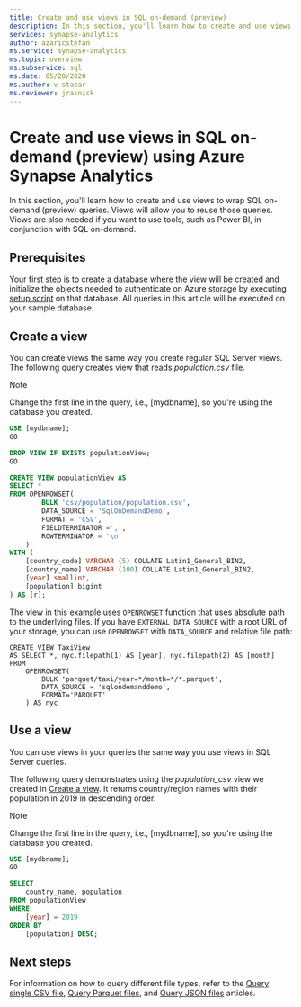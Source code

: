 ```yaml
---
title: Create and use views in SQL on-demand (preview)
description: In this section, you'll learn how to create and use views to wrap SQL on-demand (preview) queries. Views will allow you to reuse those queries. Views are also needed if you want to use tools, such as Power BI, in conjunction with SQL on-demand.
services: synapse-analytics
author: azaricstefan
ms.service: synapse-analytics
ms.topic: overview
ms.subservice: sql
ms.date: 05/20/2020
ms.author: v-stazar
ms.reviewer: jrasnick 
---
```


# Create and use views in SQL on-demand (preview) using Azure Synapse Analytics

In this section, you'll learn how to create and use views to wrap SQL on-demand (preview) queries. Views will allow you to reuse those queries. Views are also needed if you want to use tools, such as Power BI, in conjunction with SQL on-demand.

## Prerequisites

Your first step is to create a database where the view will be created and initialize the objects needed to authenticate on Azure storage by executing [setup script](https://github.com/Azure-Samples/Synapse/blob/master/SQL/Samples/LdwSample/SampleDB.sql) on that database. All queries in this article will be executed on your sample database.

## Create a view

You can create views the same way you create regular SQL Server views. The following query creates view that reads *population.csv* file.

> [!NOTE]
> Change the first line in the query, i.e., [mydbname], so you're using the database you created.

```sql
USE [mydbname];
GO

DROP VIEW IF EXISTS populationView;
GO

CREATE VIEW populationView AS
SELECT * 
FROM OPENROWSET(
        BULK 'csv/population/population.csv',
        DATA_SOURCE = 'SqlOnDemandDemo',
        FORMAT = 'CSV', 
        FIELDTERMINATOR =',', 
        ROWTERMINATOR = '\n'
    )
WITH (
    [country_code] VARCHAR (5) COLLATE Latin1_General_BIN2,
    [country_name] VARCHAR (100) COLLATE Latin1_General_BIN2,
    [year] smallint,
    [population] bigint
) AS [r];
```

The view in this example uses `OPENROWSET` function that uses absolute path to the underlying files. If you have `EXTERNAL DATA SOURCE` with a root URL of your storage, you can use `OPENROWSET` with `DATA_SOURCE` and relative file path:

```
CREATE VIEW TaxiView
AS SELECT *, nyc.filepath(1) AS [year], nyc.filepath(2) AS [month]
FROM
    OPENROWSET(
        BULK 'parquet/taxi/year=*/month=*/*.parquet',
        DATA_SOURCE = 'sqlondemanddemo',
        FORMAT='PARQUET'
    ) AS nyc
```

## Use a view

You can use views in your queries the same way you use views in SQL Server queries.

The following query demonstrates using the *population_csv* view we created in [Create a view](#create-a-view). It returns country/region names with their population in 2019 in descending order.

> [!NOTE]
> Change the first line in the query, i.e., [mydbname], so you're using the database you created.

```sql
USE [mydbname];
GO

SELECT
    country_name, population
FROM populationView
WHERE
    [year] = 2019
ORDER BY
    [population] DESC;
```

## Next steps

For information on how to query different file types, refer to the [Query single CSV file](query-single-csv-file.md), [Query Parquet files](query-parquet-files.md), and [Query JSON files](query-json-files.md) articles.
